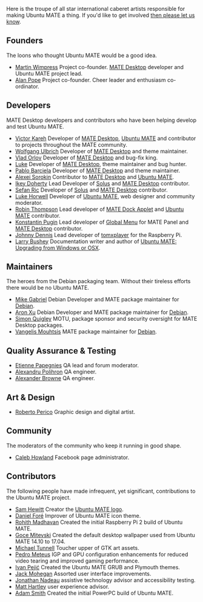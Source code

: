 <!--
.. title: Team
.. slug: team
.. date: 2014-06-10 23:01:09 UTC
.. tags: Ubuntu,MATE
.. link:
.. description:
.. type: text
-->

Here is the troupe of all star international caberet artists responsible
for making Ubuntu MATE a thing. If you'd like to get involved
[then please let us know](/community/).

## Founders

The loons who thought Ubuntu MATE would be a good idea.

  * [Martin Wimpress](http://flexion.org) Project co-founder. [MATE Desktop](http://mate-desktop.org) developer and Ubuntu MATE project lead.
  * [Alan Pope](http://popey.com) Project co-founder. Cheer leader and enthusiasm co-ordinator.

## Developers

MATE Desktop developers and contributors who have been helping develop
and test Ubuntu MATE.

  * [Victor Kareh](https://github.com/vkareh) Developer of [MATE Desktop](http://mate-desktop.org), [Ubuntu MATE](https://ubuntu-mate.org) and contributor to projects throughout the MATE community.
  * [Wolfgang Ulbrich](https://github.com/raveit65) Developer of [MATE Desktop](http://mate-desktop.org) and theme maintainer.
  * [Vlad Orlov](https://github.com/monsta) Developer of [MATE Desktop](http://mate-desktop.org) and bug-fix king.
  * [Luke](https://github.com/lukefromdc) Developer of [MATE Desktop](http://mate-desktop.org), theme maintainer and bug hunter.
  * [Pablo Barciela](https://github.com/sc0w) Developer of [MATE Desktop](http://mate-desktop.org) and theme maintainer.
  * [Alexei Sorokin](https://github.com/XRevan86) Contributor to [MATE Desktop](http://mate-desktop.org) and [Ubuntu MATE](https://ubuntu-mate.org).
  * [Ikey Doherty](https://github.com/ikeydoherty) Lead Developer of [Solus](https://solus-project.com/) and [MATE Desktop](http://mate-desktop.org) contributor.
  * [Sefan Ric](https://github.com/cyber) Developer of [Solus](https://solus-project.com/) and [MATE Desktop](http://mate-desktop.org) contributor.
  * [Luke Horwell](https://github.com/lah7) Developer of [Ubuntu MATE](https://ubuntu-mate.org), web designer and community moderator.
  * [Robin Thompson](https://github.com/robint99) Lead developer of [MATE Dock Applet](https://github.com/robint99/mate-dock-applet) and [Ubuntu MATE](https://ubuntu-mate.org) contributor.
  * [Konstantin Pugin](https://github.com/rilian-la-te) Lead developer of [Global Menu](https://github.com/rilian-la-te/vala-panel-appmenu) for MATE Panel and [MATE Desktop](http://mate-desktop.org) contributor.
  * [Johnny Dennis](https://github.com/Meticulus) Lead developer of [tomxplayer](https://github.com/Meticulus/tomxplayer) for the Raspberry Pi.
  * [Larry Bushey](http://goinglinux.com/) Documentation writer and author of [Ubuntu MATE: Upgrading from Windows or OSX](https://www.smashwords.com/books/view/731432).

## Maintainers

The heroes from the Debian packaging team. Without their tireless
efforts there would be no Ubuntu MATE.

  * [Mike Gabriel](https://github.com/sunweaver) Debian Developer and MATE package maintainer for [Debian](http://www.debian.org).
  * [Aron Xu](https://github.com/happyaron) Debian Developer and MATE package maintainer for [Debian](http://www.debian.org).
  * [Simon Quigley](https://github.com/tsimonq2) MOTU, package sponsor and security oversight for MATE Desktop packages.
  * [Vangelis Mouhtsis](https://github.com/gnugr) MATE package maintainer for [Debian](http://www.debian.org).

## Quality Assurance & Testing

  * [Etienne Papegnies](https://github.com/epgfm) QA lead and forum moderator.
  * [Alexandru Polihron](https://github.com/apolitech) QA engineer.
  * [Alexander Browne](https://github.com/elcste) QA engineer.

## Art & Design

  * [Roberto Perico](https://github.com/RobertoPerico) Graphic design and digital artist.

## Community

The moderators of the community who keep it running in good shape.

  * [Caleb Howland](http://wiki.ubuntu.com/SonikkuAmerica) Facebook page administrator.

## Contributors

The following people have made infrequent, yet significant,
contributions to the Ubuntu MATE project.

  * [Sam Hewitt](http://snwh.org/) Creator the [Ubuntu MATE logo](http://ubuntu-mate.org/logo-guidelines/).
  * [Daniel Foré](https://github.com/danrabbit) Improver of Ubuntu MATE icon theme.
  * [Rohith Madhavan](https://ubuntu-mate.community/users/rohithmadhavan) Created the initial Raspberry Pi 2 build of Ubuntu MATE.
  * [Goce Mitevski](http://nicer2.com) Created the default desktop wallpaper used from Ubuntu MATE 14.10 to 17.04.
  * [Michael Tunnell](http://michaeltunnell.com/) Toucher upper of GTK art assets.
  * [Pedro Meteus](https://twitter.com/UnaccountedFour) IGP and GPU configuration enhancements for reduced video tearing and improved gaming performance.
  * [Ivan Pejić](https://plus.google.com/113587242852192152625/) Created the Ubuntu MATE GRUB and Plymouth themes.
  * [Jack Mohegan](https://plus.google.com/101312215214323407176/) Assorted user interface improvements.
  * [Jonathan Nadeau](http://jnadeau.org/) assistive technology advisor and accessibility testing.
  * [Matt Hartley](http://www.matthartley.com/) user experience advisor.
  * [Adam Smith](https://plus.google.com/u/0/111285327879595317710) Created the initial PowerPC build of Ubuntu MATE.
